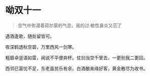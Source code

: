 # 呦双十一

> 空气中弥漫着荷尔蒙的气息，我的过·敏性鼻炎又范了

遇酒逢歌，随处留皆可。

夜深鹤透秋空碧，万里西风一剑寒。

粗眉卓竖语如雷，闻说不平便弃杯。仗剑当空千里去，一更别我二更回。

西邻已富忧不足，东老虽贫乐有余。白酒酿来缘好客，黄金散尽为收书。
